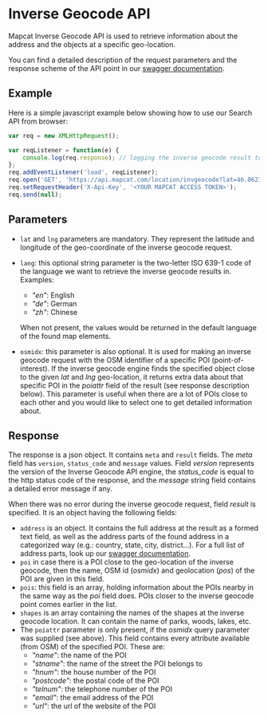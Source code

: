 # Inverse Geocode API

Mapcat Inverse Geocode API is used to retrieve information about the address and the objects at a specific geo-location.  

You can find a detailed description of the request parameters and the response scheme of the API point in our [swagger documentation](../swagger/#/Search_APIs/get_location_invgeocode).  

## Example
Here is a simple javascript example below showing how to use our Search API from browser:

```js
var req = new XMLHttpRequest();

var reqListener = function(e) {
    console.log(req.response); // logging the inverse geocode result to console
};
req.addEventListener('load', reqListener);
req.open('GET', 'https://api.mapcat.com/location/invgeocode?lat=46.062330862&lng=11.122249671', true);
req.setRequestHeader('X-Api-Key', '<YOUR MAPCAT ACCESS TOKEN>');
req.send(null);
```

## Parameters
* `lat` and `lng` parameters are mandatory. They represent the latitude and longitude of the geo-coordinate of the inverse geocode request.
* `lang`: this optional string parameter is the two-letter ISO 639-1 code of the language we want to retrieve the inverse geocode results in. Examples:
    - _"en"_: English
    - _"de"_: German
    - _"zh"_: Chinese

     When not present, the values would be returned in the default language of the found map elements.
* `osmidx`: this parameter is also optional. It is used for making an inverse geocode request with the OSM identifier of a specific POI (point-of-interest). If the inverse geocode engine finds the specified object close to the given _lat_ and _lng_ geo-location, it returns extra data about that specific POI in the _poiattr_ field of the result (see response description below). This parameter is useful when there are a lot of POIs close to each other and you would like to select one to get detailed information about.

## Response
The response is a json object. It contains `meta` and `result` fields.
The _meta_ field has `version`, `status_code` and `message` values. Field _version_ represents the version of the Inverse Geocode API engine, the _status\_code_ is equal to the http status code of the response, and the _message_ string field contains a detailed error message if any.

When there was no error during the inverse geocode request, field _result_ is specified. It is an object having the following fields:
* `address` is an object. It contains the full address at the result as a formed text field, as well as the address parts of the found address in a categorized way (e.g.: country, state, city, district...). For a full list of address parts, look up our [swagger documentation](../swagger/#/Search_APIs/get_location_invgeocode).
* `poi` in case there is a POI close to the geo-location of the inverse geocode, then the name, OSM id (_osmidx_) and geolocation (_pos_) of the POI are given in this field.
* `pois`: this field is an array, holding information about the POIs nearby in the same way as the _poi_ field does. POIs closer to the inverse geocode point comes earlier in the list.
* `shapes` is an array containing the names of the shapes at the inverse geocode location. It can contain the name of parks, woods, lakes, etc.
* The `poiattr` parameter is only present, if the _osmidx_ query parameter was supplied (see above). This field contains every attribute available (from OSM) of the specified POI. These are:
    - _"name"_: the name of the POI
    - _"stname"_: the name of the street the POI belongs to
    - _"hnum"_: the house number of the POI
    - _"postcode"_: the postal code of the POI
    - _"telnum"_: the telephone number of the POI
    - _"email"_: the email address of the POI
    - _"url"_: the url of the website of the POI
